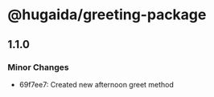 # @hugaida/greeting-package

## 1.1.0

### Minor Changes

- 69f7ee7: Created new afternoon greet method
